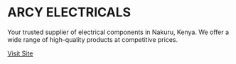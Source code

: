 # ARCY ELECTRICALS
Your trusted supplier of electrical components in Nakuru, Kenya. We offer a wide range of high-quality products at competitive prices.

[Visit Site](https://arcy-electricals.vercel.app/)
